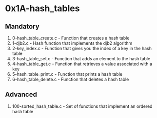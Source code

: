 # 0x1A-hash_tables

## Mandatory

1. 0-hash_table_create.c - Function that creates a hash table
2. 1-djb2.c - Hash function that implements the djb2 algorithm
3. 2-key_index.c - Function that gives you the index of a key in the hash table
4. 3-hash_table_set.c - Function that adds an element to the hash table
5. 4-hash_table_get.c - Function that retrieves a value associated with a key
6. 5-hash_table_print.c - Function that prints a hash table
7. 6-hash_table_delete.c - Function that deletes a hash table

## Advanced

1. 100-sorted_hash_table.c - Set of functions that implement an ordered hash table
